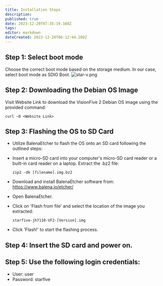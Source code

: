 ```yaml
---
title: Installation Steps
description: 
published: true
date: 2023-12-20T07:35:19.168Z
tags: 
editor: markdown
dateCreated: 2023-12-20T06:12:44.289Z
---
```


## Step 1: Select boot mode
Choose the correct boot mode based on the storage medium. In our case, select boot mode as SDIO Boot.
![star-v.png](/star-v.png)
## Step 2: Downloading the Debian OS Image
Visit Website Link to download the VisionFive 2 Debian OS image using the provided command:

    curl −O <Website Link>
## Step 3: Flashing the OS to SD Card
- Utilize BalenaEtcher to flash the OS onto an SD card following the outlined steps:
- Insert a micro-SD card into your computer's micro-SD card reader or a built-in card reader on a laptop.
Extract the .bz2 file:

      zip2 -dk [filename].img.bz2
- Download and install BalenaEtcher software from: https://www.balena.io/etcher/
- Open BalenaEtcher.
- Click on 'Flash from file' and select the location of the image you extracted:

      starfive-jh7110-VF2-[Version].img
- Click 'Flash!' to start the flashing process.
## Step 4: Insert the SD card and power on.
## Step 5: Use the following login credentials:
- User: user
- Password: starfive